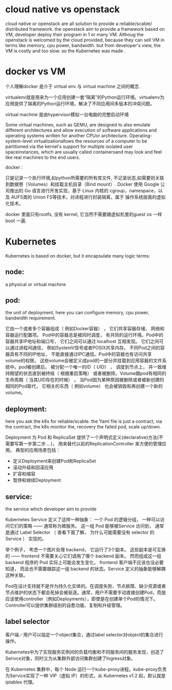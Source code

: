 # cloud native vs openstack
cloud native or openstack are all solution to provide a reliable/scable/ distributed framework.
the openstack aim to provide a framework based on VM, developer deploy their program in 1 or many VM.
Althoug the openstack is welcomed by the cloud provided, because they can sell VM in terms like memory, cpu power, bandwidth. but from developer's view, the VM is costly and too slow. so the Kubernetes was made .

# docker vs VM
个人理解docker 是介于 virtual env 与 virtual machine 之间的概念.

virtualenv就是用来为一个应用创建一套“隔离”的Python运行环境。virtualenv为应用提供了隔离的Python运行环境，解决了不同应用间多版本的冲突问题。

virtual machine 是由hypervisor模拟一台电脑的完整启动环境

Some virtual machines, such as QEMU, are designed to also emulate different architectures and allow execution of software applications and operating systems written for another CPUor architecture. Operating-system-level virtualizationallows the resources of a computer to be partitioned via the kernel's support for multiple isolated user spaceinstances, which are usually called containersand may look and feel like real machines to the end users.

docker :

只是记录一个执行环境,如python所需要的所有库文件, 不记录状态,如需要则关联到数据卷（Volumes）和挂载主机目录（Bind mount）. Docker 使用 Google 公司推出的 Go 语言进行开发实现，基于 Linux 内核的 cgroup，namespace，以及 AUFS类的 Union FS等技术，对进程进行封装隔离，属于 操作系统层面的虚拟化技术。

docker 里面只有rootfs, 没有 kernel, 它当然不需要跟虚拟机里的guest os 一样 boot 一遍.


# Kubernetes
Kubernetes is based on docker, but it encapsulate many logic terms:
## node:
a physical or virtual machine

## pod:
the unit of deployment, here you can configure memory, cpu power, bandwidth requirement.

它由⼀个或者多个容器组成（ 例如Docker容器） ， 它们共享容器存储、 ⽹络和容器运⾏配置项。 Pod中的容器总是被同时调度， 有共同的运⾏环境。Pod中的容器共享IP地址和端⼝号， 它们之间可以通过 localhost 互相发现。 它们之间可以通过进程间通信， 例如SystemV信号或者POSIX共享内存。 不同Pod之间的容器具有不同的IP地址， 不能直接通过IPC通信。Pod中的容器也有访问共享volume的权限， 这些volume会被定义成pod的⼀部分并挂载到应⽤容器的⽂件系统中。pod被创建后， 被分配⼀个唯⼀的ID（ UID） ， 调度到节点上， 并⼀致维持期望的状态直到被终结（ 根据重启策略） 或者被删除。Volume跟pod有相同的⽣命周期（ 当其UID存在的时候） 。 当Pod因为某种原因被删除或者被新创建的相同的Pod取代， 它相关的东⻄（ 例如volume） 也会被销毁和再创建⼀个新的volume。

## deployment:
here you ask the k8s for reliable/scable. the Yaml file is just a contract, via the contract, the k8s monitor the, recovery the failed pod, scale up/down.

Deployment 为 Pod 和 ReplicaSet 提供了⼀个声明式定义(declarative)⽅法(不需要写第一步第二步....)， ⽤来替代以前的ReplicationController 来⽅便的管理应⽤。 典型的应⽤场景包括：
* 定义Deployment来创建Pod和ReplicaSet
* 滚动升级和回滚应⽤
* 扩容和缩容
* 暂停和继续Deployment

## service:
the service which developer aim to provide

Kubernetes Service 定义了这样⼀种抽象： ⼀个 Pod 的逻辑分组， ⼀种可以访问它们的策略 —— 通常称为微服务。 这⼀组 Pod 能够被Service 访问到， 通常是通过 Label Selector （ 查看下⾯了解， 为什么可能需要没有 selector 的 Service ） 实现的。

举个例⼦， 考虑⼀个图⽚处理 backend， 它运⾏了3个副本。 这些副本是可互换的 —— frontend 不需要关⼼它们调⽤了哪个 backend 副本。 然⽽组成这⼀组 backend 程序的 Pod 实际上可能会发⽣变化， frontend 客户端不应该也没必要知道， ⽽且也不需要跟踪这⼀组 backend 的状态。Service 定义的抽象能够解耦这种关联。

Pod在设计支持就不是作为持久化实体的。在调度失败、节点故障、缺少资源或者节点维护的状态下都会死掉会被驱逐。通常，用户不需要手动直接创建Pod，而是应该使用controller（例如Deployments），即使是在创建单个Pod的情况下。Controller可以提供集群级别的自愈功能、复制和升级管理。

## label selector
客户端／用户可以指定一个object集合，通过label selector对object的集合进行操作。

Kubernetes中为了实现服务实例间的负载均衡和不同服务间的服务发现，创造了Serivce对象，同时又为从集群外部访问集群创建了Ingress对象。

在 Kubernetes 集群中，每个 Node 运行一个kube-proxy进程。kube-proxy负责为Service实现了一种 VIP（虚拟 IP）的形式，从 Kubernetes v1.2 起，默认就是 iptables 代理。

